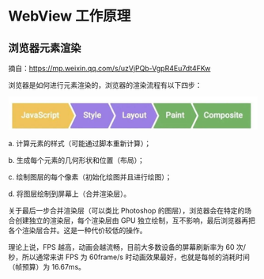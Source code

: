 # WebView 工作原理



## 浏览器元素渲染

摘自：https://mp.weixin.qq.com/s/uzVjPQb-VgpR4Eu7dt4FKw

浏览器是如何进行元素渲染的，浏览器的渲染流程有以下四步：

![图片](images/640.jpeg)

a. 计算元素的样式（可能通过脚本重新计算）；

b. 生成每个元素的几何形状和位置（布局）；

c. 绘制图层的每个像素（初始化绘图并且进行绘图）；

d. 将图层绘制到屏幕上（合并渲染层）。



关于最后一步合并渲染层（可以类比 Photoshop 的图层），浏览器会在特定的场合创建独立的渲染层，每个渲染层由 GPU 独立绘制，互不影响，最后浏览器再把各个渲染层合并。这是一种代价较低的操作。



理论上说，FPS 越高，动画会越流畅，目前大多数设备的屏幕刷新率为 60 次/秒，所以通常来讲 FPS 为 60frame/s 时动画效果最好，也就是每帧的消耗时间（帧预算）为 16.67ms。